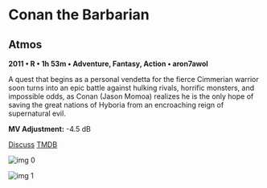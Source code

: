 # Conan the Barbarian

## Atmos

**2011 • R • 1h 53m • Adventure, Fantasy, Action • aron7awol**

A quest that begins as a personal vendetta for the fierce Cimmerian warrior soon turns into an epic battle against hulking rivals, horrific monsters, and impossible odds, as Conan (Jason Momoa) realizes he is the only hope of saving the great nations of Hyboria from an encroaching reign of supernatural evil.

**MV Adjustment:** -4.5 dB

[Discuss](https://www.avsforum.com/threads/bass-eq-for-filtered-movies.2995212/post-58333474)  [TMDB](37430)

![img 0](https://i.imgur.com/8Ru5gxg.jpg)

![img 1](https://i.imgur.com/yyMABq7.jpg)


